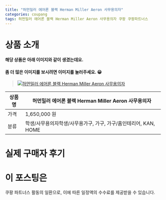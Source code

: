 ```yaml
---
title: "허먼밀러 에어론 블랙 Herman Miller Aeron 사무용의자"
categories: coupang
tags: 허먼밀러 에어론 블랙 Herman Miller Aeron 사무용의자 쿠팡 쿠팡파트너스
---
```

# 상품 소개
#### 해당 상품은 아래 이미지와 같이 생겼는데요. 
#### 좀 더 많은 이미지를 보시려면 이미지를 눌러주세요. 😀
> [![허먼밀러 에어론 블랙 Herman Miller Aeron 사무용의자](https://static.coupangcdn.com/image/affiliate/banner/1ff1c7d653257326df44589ab1930083@2x.jpg)](https://coupa.ng/bO69B8)

상품명 | 허먼밀러 에어론 블랙 Herman Miller Aeron 사무용의자
-------|-------
가격 | 1,650,000 원
분류 | 학생/사무용의자학생/사무용가구, 가구, 가구/홈인테리어, KAN, HOME

# 실제 구매자 후기

# 이 포스팅은
쿠팡 파트너스 활동의 일환으로, 이에 따른 일정액의 수수료를 제공받을 수 있습니다.


